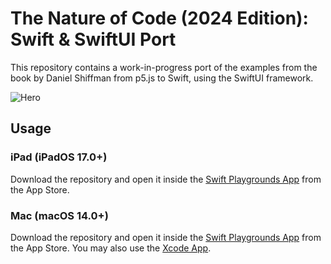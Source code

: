 # The Nature of Code (2024 Edition): Swift & SwiftUI Port
This repository contains a work-in-progress port of the examples from the book by Daniel Shiffman from p5.js to Swift, using the SwiftUI framework.

![Hero](https://github.com/user-attachments/assets/49f95800-e94a-4bbc-b410-3fe5c74b8ea2)


## Usage
### iPad (iPadOS 17.0+)
Download the repository and open it inside the [Swift Playgrounds App](https://apps.apple.com/us/app/swift-playground/id908519492) from the App Store.

### Mac (macOS 14.0+)
Download the repository and open it inside the [Swift Playgrounds App](https://apps.apple.com/us/app/swift-playground/id1496833156?mt=12) from the App Store. You may also use the [Xcode App](https://apps.apple.com/us/app/xcode/id497799835?mt=12).
